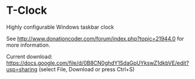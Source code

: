 T-Clock
=======

Highly configurable Windows taskbar clock

See http://www.donationcoder.com/forum/index.php?topic=21944.0 for more information.

Current download: https://docs.google.com/file/d/0B8CN0ghdY1SdaGpUYkswZ1dkbVE/edit?usp=sharing (select File, Download or press Ctrl+S)